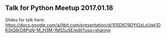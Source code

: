 Talk for Python Meetup 2017.01.18
---------------------------------

Slides for talk here: https://docs.google.com/a/itbit.com/presentation/d/105D679DYiGzLxUqk1DKStQ6rD8PqN-M_H3M-fMS5u5E/edit?usp=sharing